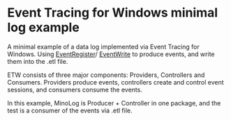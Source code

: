 # Event Tracing for Windows minimal log example

A minimal example of a data log implemented via Event Tracing for Windows.
Using [EventRegister](https://docs.microsoft.com/en-us/windows/win32/api/evntprov/nf-evntprov-eventregister)/
[EventWrite](https://docs.microsoft.com/en-us/windows/win32/api/evntprov/nf-evntprov-eventwrite) to produce events, and write them into the .etl file.

ETW consists of three major components: Providers, Controllers and Consumers.
Providers produce events, controllers create and control event sessions, and consumers consume the events.

In this example, MinoLog is Producer + Controller in one package, and the test is a consumer of the events via .etl file.
